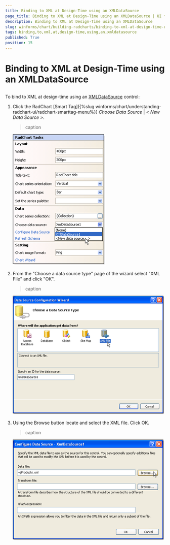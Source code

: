 ```yaml
---
title: Binding to XML at Design-Time using an XMLDataSource
page_title: Binding to XML at Design-Time using an XMLDataSource | UI for WinForms Documentation
description: Binding to XML at Design-Time using an XMLDataSource
slug: winforms/chart/building-radcharts/binding-to-xml-at-design-time-using-an-xmldatasource
tags: binding,to,xml,at,design-time,using,an,xmldatasource
published: True
position: 15
---
```


# Binding to XML at Design-Time using an XMLDataSource



## 

To bind to XML at design-time using an [XMLDataSource](http://msdn2.microsoft.com/en-us/library/system.web.ui.webcontrols.xmldatasource.aspx) control:

1. Click the RadChart [Smart Tag]({%slug winforms/chart/understanding-radchart-ui/radchart-smarttag-menu%}) *Choose Data Source* | *< New Data Source >*. 


	>caption 

	![chart-building-radcharts-data-binding-radchart-binding-to-xml-at-design-time-using-an-xmldatasource 001](images/chart-building-radcharts-data-binding-radchart-binding-to-xml-at-design-time-using-an-xmldatasource001.png)

1. From the "Choose a data source type" page of the wizard select "XML File" and click "OK". 


	>caption 

	![chart-building-radcharts-data-binding-radchart-binding-to-xml-at-design-time-using-an-xmldatasource 002](images/chart-building-radcharts-data-binding-radchart-binding-to-xml-at-design-time-using-an-xmldatasource002.png)

1. Using the Browse button locate and select the XML file. Click OK. 


	>caption 

	![chart-building-radcharts-data-binding-radchart-binding-to-xml-at-design-time-using-an-xmldatasource 003](images/chart-building-radcharts-data-binding-radchart-binding-to-xml-at-design-time-using-an-xmldatasource003.png)


